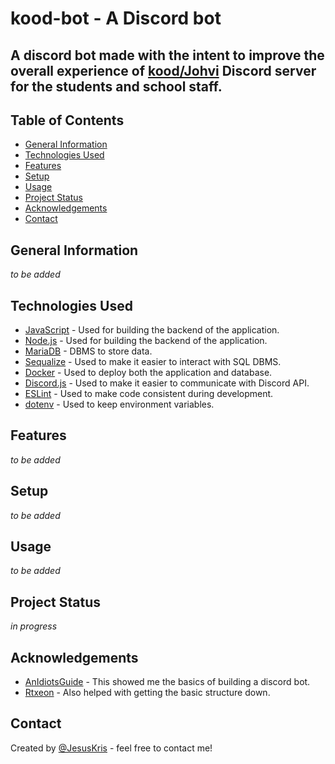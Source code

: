 <!-- ctrl + shift + v to preview -->
# kood-bot - A Discord bot


## A discord bot made with the intent to improve the overall experience of [kood/Johvi](https://kood.tech/) Discord server for the students and school staff.


## Table of Contents
* [General Information](#general-information)
* [Technologies Used](#technologies-used)
* [Features](#features)
* [Setup](#setup)
* [Usage](#usage)
* [Project Status](#project-status)
* [Acknowledgements](#acknowledgements)
* [Contact](#contact)


## General Information
<!-- - Provide general information about your project here.
- What problem does it (intend to) solve?
- What is the purpose of your project?
- Why did you undertake it? -->

_to be added_


## Technologies Used
- [JavaScript](https://www.javascript.com/) - Used for building the backend of the application.
- [Node.js](https://nodejs.dev/) - Used for building the backend of the application.
- [MariaDB](https://mariadb.org/) - DBMS to store data.
- [Sequalize](https://www.npmjs.com/package/sequelize) - Used to make it easier to interact with SQL DBMS.
- [Docker](https://www.docker.com/) - Used to deploy both the application and database.
- [Discord.js](https://www.npmjs.com/package/discord.js) - Used to make it easier to communicate with Discord API.
- [ESLint](https://www.npmjs.com/package/eslint) - Used to make code consistent during development.
- [dotenv](https://www.npmjs.com/package/dotenv) - Used to keep environment variables.


## Features
_to be added_


## Setup
<!-- What are the project requirements/dependencies? Where are they listed? A requirements.txt or a Pipfile.lock file perhaps? Where is it located?

Proceed to describe how to install / setup one's local environment / get started with the project. -->
_to be added_


## Usage
<!-- How does one go about using it?
Provide various use cases and code examples here. -->

_to be added_


## Project Status
_in progress_


## Acknowledgements
- [AnIdiotsGuide](https://github.com/AnIdiotsGuide/guidebot) - This showed me the basics of building a discord bot.
- [Rtxeon](https://github.com/Rtxeon/Command-Handler-V13-With-Custom-Prefix-For-Each-Guild) - Also helped with getting the basic structure down.


## Contact
Created by [@JesusKris](https://github.com/JesusKris) - feel free to contact me!